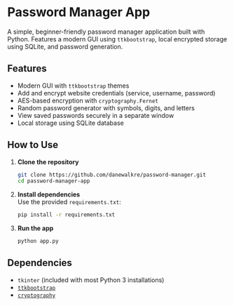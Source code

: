 # Password Manager App

A simple, beginner-friendly password manager application built with Python. Features a modern GUI using `ttkbootstrap`, local encrypted storage using SQLite, and password generation.

## Features

- Modern GUI with `ttkbootstrap` themes
- Add and encrypt website credentials (service, username, password)
- AES-based encryption with `cryptography.Fernet`
- Random password generator with symbols, digits, and letters
- View saved passwords securely in a separate window
- Local storage using SQLite database

## How to Use

1. **Clone the repository**  
   ```bash
   git clone https://github.com/danewalkre/password-manager.git
   cd password-manager-app
   ```

2. **Install dependencies**  
   Use the provided `requirements.txt`:
   ```bash
   pip install -r requirements.txt
   ```

3. **Run the app**  
   ```bash
   python app.py
   ```

## Dependencies

- `tkinter` (included with most Python 3 installations)
- [`ttkbootstrap`](https://ttkbootstrap.readthedocs.io/en/latest/)
- [`cryptography`](https://pypi.org/project/cryptography/)
